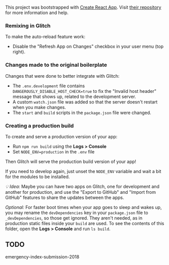 This project was bootstrapped with [Create React App](https://github.com/facebookincubator/create-react-app). Visit [their repository](https://github.com/facebookincubator/create-react-app) for more information and help.

### Remixing in Glitch

To make the auto-reload feature work:

* Disable the "Refresh App on Changes" checkbox in your user menu (top right).

### Changes made to the original boilerplate

Changes that were done to better integrate with Glitch:

* The `.env.development` file contains `DANGEROUSLY_DISABLE_HOST_CHECK=true` to fix the "Invalid host header" message that shows up, related to the development server.
* A custom `watch.json` file was added so that the server doesn't restart when you make changes.
* The `start` and `build` scripts in the `package.json` file were changed.

### Creating a production build

To create and serve a production version of your app:

* Run `npm run build` using the **Logs > Console**
* Set `NODE_ENV=production` in the `.env` file

Then Glitch will serve the production build version of your app!

If you need to develop again, just unset the `NODE_ENV` variable and wait a bit for the modules to be installed.

_💡 Idea:_ Maybe you can have two apps on Glitch, one for development and another for production, and use the "Export to GitHub" and "Import from GitHub" features to share the updates between the apps. 

_Optional:_ For faster boot times when your app goes to sleep and wakes up, you may rename the `devDependencies` key in your `package.json` file to `_devDependencies`, so those get ignored. They aren't needed, as in production static files inside your `build` are used. To see the contents of this folder, open the **Logs > Console** and run `ls build`.

## TODO

emergency-index-submission-2018
